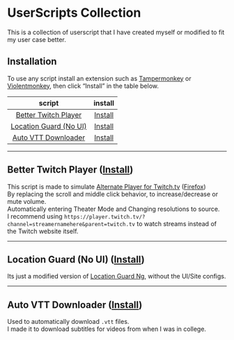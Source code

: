 # UserScripts Collection

This is a collection of userscript that I have created myself or modified to fit my user case better.

## Installation
To use any script install an extension such as [Tampermonkey](https://www.tampermonkey.net/) or [Violentmonkey](https://violentmonkey.github.io/), then click “Install” in the table below.

|         script         |                                        install                                         |
| :--------------------: | :------------------------------------------------------------------------------------: |
|  [Better Twitch Player](https://github.com/MrChuw/UserScripts#better-twitch-player)  | [Install](https://github.com/MrChuw/UserScripts/raw/main/better-twitch-player.user.js) |
| [Location Guard (No UI)](https://github.com/MrChuw/UserScripts#location-guard-no-ui) |    [Install](https://github.com/MrChuw/UserScripts/raw/main/location-guard.user.js)    |
|  [Auto VTT Downloader](https://github.com/MrChuw/UserScripts#auto-vtt-downloader)   | [Install](https://github.com/MrChuw/UserScripts/raw/main/auto-vtt-downloader.user.js)  |

---

## Better Twitch Player ([Install](https://github.com/MrChuw/UserScripts/raw/main/better-twitch-player.user.js))
This script is made to simulate [Alternate Player for Twitch.tv](https://chromewebstore.google.com/detail/alternate-player-for-twit/bhplkbgoehhhddaoolmakpocnenplmhf) ([Firefox](https://addons.mozilla.org/en-US/firefox/addon/twitch_5/))  
By replacing the scroll and middle click behavior, to increase/decrease or mute volume.  
Automatically entering Theater Mode and Changing resolutions to source.  
I recommend using ```https://player.twitch.tv/?channel=streamernamehere&parent=twitch.tv``` to watch streams instead of the Twitch website itself.

---

## Location Guard (No UI) ([Install](https://github.com/MrChuw/UserScripts/raw/main/location-guard.user.js))
Its just a modified version of [Location Guard Ng](https://github.com/SukkaW/location-guard-ng), without the UI/Site configs.

---

## Auto VTT Downloader ([Install](https://github.com/MrChuw/UserScripts/raw/main/auto-vtt-downloader.user.js))
Used to automatically download `.vtt` files.  
I made it to download subtitles for videos from when I was in college.
